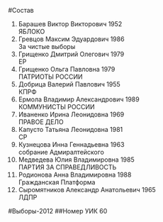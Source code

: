 #Состав
1. Барашев Виктор Викторович 1952   
    ЯБЛОКО
2. Гревцов Максим Эдуардович 1986   
    За чистые выборы
3. Грищенко Дмитрий Олегович 1979   
    ЕР
4. Грищенко Ольга Павловна 1979   
    ПАТРИОТЫ РОССИИ
5. Добрица Валерий Павлович 1955   
    КПРФ
6. Ермола Владимир Александрович 1989   
    КОММУНИСТЫ РОССИИ
7. Иваненко Ирина Леонидовна 1969   
    ПРАВОЕ ДЕЛО
8. Капусто Татьяна Леонидовна 1981   
    СР
9. Кузнецова Инна Геннадьевна 1963   
    собрание Адмиралтейского
10. Медведева Юлия Владимировна 1985   
    ПАРТИЯ ЗА СПРАВЕДЛИВОСТЬ
11. Родионова Анна Владимировна 1988   
    Гражданская Платформа
12. Сыромятников Александр Анатольевич 1965   
    ЛДПР

#Выборы-2012
##Номер УИК
60